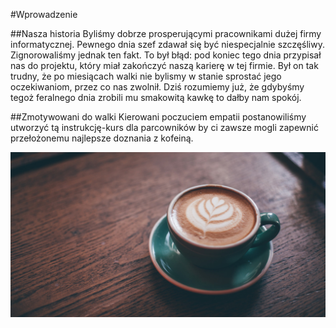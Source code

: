 #Wprowadzenie

##Nasza historia
Byliśmy dobrze prosperującymi pracownikami dużej firmy informatycznej. Pewnego dnia szef zdawał się
być niespecjalnie szczęśliwy. Zignorowaliśmy jednak ten fakt. To był błąd: pod koniec tego dnia przypisał nas do projektu, który miał zakończyć naszą karierę w tej firmie. Był on tak trudny, że po miesiącach walki nie bylismy w stanie sprostać jego oczekiwaniom, przez co nas zwolnił. Dziś rozumiemy już, że gdybyśmy tegoż feralnego dnia zrobili mu smakowitą kawkę to dałby nam spokój.

##Zmotywowani do walki
Kierowani poczuciem empatii postanowiliśmy utworzyć tą instrukcję-kurs dla parcowników by ci zawsze mogli zapewnić przełożonemu najlepsze doznania z kofeiną.

![Kawka](coffe.jpg)
